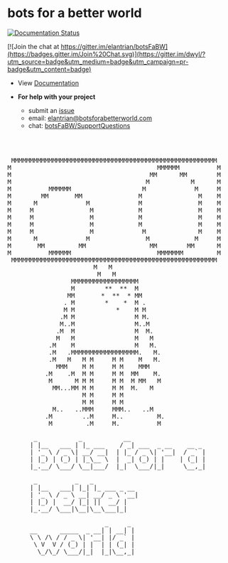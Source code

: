 
# bots for a better world

[![Documentation Status](https://readthedocs.org/projects/botsforabetterworld/badge/?version=latest)](http://botsforabetterworld.readthedocs.io/en/latest/?badge=latest)

[![Join the chat at https://gitter.im/elantrian/botsFaBW](https://badges.gitter.im/Join%20Chat.svg)](https://gitter.im/dwyl/?utm_source=badge&utm_medium=badge&utm_campaign=pr-badge&utm_content=badge)

* View [Documentation](https://botsforabetterworld.readthedocs.io/en/latest/)

* <b>For help with your project</b>
  * submit an [issue](https://github.com/elantrian/botsFaBW/issues)
  * email: elantrian@botsforabetterworld.com
  * chat: [botsFaBW/SupportQuestions](https://gitter.im/botsFaBW/SupportQuestions?utm_source=share-link&utm_medium=link&utm_campaign=share-link)


<pre>



 MMMMMMMMMMMMMMMMMMMMMMMMMMMMMMMMMMMMMMMMMMMMMMMMMMMMMMM
M                                       MMMMMM          M
M                                     MM      MM        M
M                                    M           M      M
M          MMMMMM                   M             M     M
M        MM       MM               M               M    M
M      M             M             M               M    M
M     M               M            M               M    M
M     M               M            M               M    M
M     M               M            M               M    M
M     M               M             M              M    M
M      M             M               M            M     M
M       MM         MM                 MM        MM      M
M          MMMMMM                       MMMMMMM         M
 MMMMMMMMMMMMMMMMMMMMMMMMMMMMMMMMMMMMMMMMMMMMMMMMMMMMMMM
                       M   M                             
                        M   M                            
                 MMMMMMMMMMMMMMMMMM                      
                 M        **  **  M                      
                MM       *  **  * MM                     
               . M        *    *  M .                    
               M M           *    M M                    
              .M M                M M.                   
              M..M                M..M                   
             .M  M                M  M.                  
             M   M                M   M                  
           .M    M                M   M.                 
           .M   .MMMMMMMMMMMMMMMMMM.   M.                
           .M   M   M M     M M    M   M.                
             MMM    M M     M M    MMM                   
          .M    .M  M M     M M  MM    M.                
           M      M M M     M M  M MM   M                
            MM...MM M M     M M  M.   M                  
                    M M     M M                          
                    M M     M M                          
            M..   ..MMM     MMM..   ..M                  
          .M        ..M     M..         M.               
           M         .M     M.          M                

       _           _           __                        
      | |__   ___ | |_ ___    / _| ___  _ __    __ _     
      | '_ \ / _ \| __/ __|  | |_ / _ \| '__|  / _` |    
      | |_) | (_) | |_\__ \  |  _| (_) | |    | (_| |    
      |_.__/ \___/ \__|___/  |_|  \___/|_|     \__,_|    

       _          _   _                                  
      | |__   ___| |_| |_ ___ _ __                       
      | '_ \ / _ \ __| __/ _ \ '__|                      
      | |_) |  __/ |_| ||  __/ |                         
      |_.__/ \___|\__|\__\___|_|                         

                          _     _                        
      __      _____  _ __| | __| |                       
      \ \ /\ / / _ \| '__| |/ _` |                       
       \ V  V / (_) | |  | | (_| |                       
        \_/\_/ \___/|_|  |_|\__,_|


</pre>
